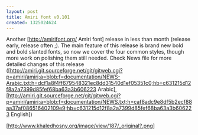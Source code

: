 ```yaml
---
layout: post
title: Amiri font v0.101
created: 1325024624
---
```

Another [http://amirifont.org/ Amiri font] release in less than month (release early, release often ;). The main feature of this release is brand new bold and bold slanted fonts, so now we cover the four common styles, though more work on polishing them still needed. Check News file for more detailed changes of this release ([http://amiri.git.sourceforge.net/git/gitweb.cgi?p=amiri/amiri;a=blob;f=documentation/NEWS-Arabic.txt;h=dcf1a8f4ff679548321ec8dd31540d1ef05351c0;hb=c631215d12f8a2a7399d85fef68ba63a3b606223 Arabic], [http://amiri.git.sourceforge.net/git/gitweb.cgi?p=amiri/amiri;a=blob;f=documentation/NEWS.txt;h=caf8adc9e8df5b2ecf88aa37af086516402109e9;hb=c631215d12f8a2a7399d85fef68ba63a3b606223 English])

[http://www.khaledhosny.org/image/view/187/_original?.png]
